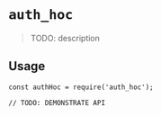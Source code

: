 # `auth_hoc`

> TODO: description

## Usage

```
const authHoc = require('auth_hoc');

// TODO: DEMONSTRATE API
```
